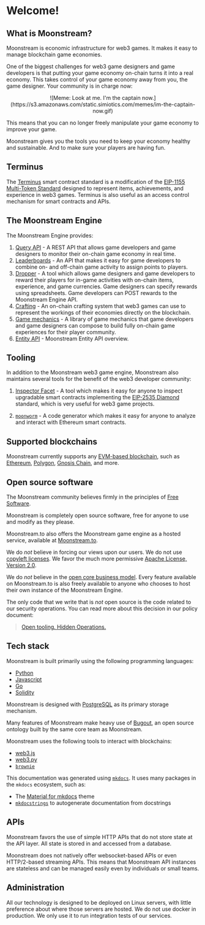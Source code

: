 # Welcome!

## What is Moonstream?

Moonstream is economic infrastructure for web3 games. It makes it easy to manage blockchain game economies.

One of the biggest challenges for web3 game designers and game developers is that putting your game economy on-chain turns it into
a real economy. This takes control of your game economy away from you, the game designer. Your community is in charge now:

<center>![Meme: Look at me. I'm the captain now.](https://s3.amazonaws.com/static.simiotics.com/memes/im-the-captain-now.gif)</center>

This means that you can no longer freely manipulate your game economy to improve your game.

Moonstream gives you the tools you need to keep your economy healthy and sustainable. And to make sure your players are having fun.

## Terminus

The [Terminus](./terminus.md) smart contract standard is a modification of the [EIP-1155 Multi-Token Standard](https://eips.ethereum.org/EIPS/eip-1155)
designed to represent items, achievements, and experience in web3 games. Terminus is also useful as an
access control mechanism for smart contracts and APIs.

## The Moonstream Engine

The Moonstream Engine provides:

1. [Query API](engine/query-api.md) - A REST API that allows game developers and game designers to monitor their on-chain game economy in real time.
1. [Leaderboards](engine/leaderboards.md) - An API that makes it easy for game developers to combine on- and off-chain game activity to assign points to players.
1. [Dropper](engine/dropper.md) - A tool which allows game designers and game developers to reward their players for in-game activities with on-chain items, experience, and game currencies. Game designers can specify rewards using spreadsheets. Game developers can POST rewards to the Moonstream Engine API.
1. [Crafting](engine/crafting.md) - An on-chain crafting system that web3 games can use to represent the workings of their economies directly on the blockchain.
1. [Game mechanics](engine/mechanics.md) - A library of game mechanics that game developers and game designers can compose to build fully on-chain game experiences for their player community.
1. [Entity API](engine/entity-api.md) - Moonstream Entity API overview.

## Tooling

In addition to the Moonstream web3 game engine, Moonstream also maintains several tools for the benefit of the web3 developer community:

1. [Inspector Facet](tooling/inspector-facet.md) - A tool which makes it easy for anyone to inspect upgradable smart contracts implementing the [EIP-2535 Diamond](https://eips.ethereum.org/EIPS/eip-2535) standard, which is very useful for web3 game projects.

1. [`moonworm`](tooling/moonworm.md) - A code generator which makes it easy for anyone to analyze and interact with Ethereum smart contracts.

## Supported blockchains

Moonstream currently supports any [EVM-based blockchain](https://ethereum.org/en/developers/docs/evm/),
such as [Ethereum](https://ethereum.org), [Polygon](https://polygon.technology/), [Gnosis Chain](https://docs.gnosischain.com/), and more.

## Open source software

The Moonstream community believes firmly in the principles of [Free Software](https://www.gnu.org/philosophy/free-sw.en.html).

Moonstream is completely open source software, free for anyone to use and modify as they please.

Moonstream.to also offers the Moonstream game engine as a hosted service, available at [Moonstream.to](https://moonstream.to).

We do _not_ believe in forcing our views upon our users. We do not use [copyleft licenses](https://en.wikipedia.org/wiki/Copyleft). We favor the
much more permissive [Apache License, Version 2.0](https://www.apache.org/licenses/LICENSE-2.0).

We do _not_ believe in the [open core business model](https://en.wikipedia.org/wiki/Open-core_model).
Every feature available on Moonstream.to is also freely available to anyone who chooses to host their own instance of the Moonstream Engine.

The only code that we write that is _not_ open source is the code related to our security operations. You can read more about this decision in our
policy document:

> [Open tooling. Hidden Operations.](https://medium.com/@moonstream/open-tooling-hidden-operations-c2033f17b33e)

## Tech stack

Moonstream is built primarily using the following programming languages:

- [Python](https://python.org)
- [Javascript](https://developer.mozilla.org/en-US/docs/Web/JavaScript)
- [Go](https://go.dev/)
- [Solidity](https://soliditylang.org)

Moonstream is designed with [PostgreSQL](https://www.postgresql.org/) as its primary storage mechanism.

Many features of Moonstream make heavy use of [Bugout](https://bugout.dev), an open source ontology built by the same
core team as Moonstream.

Moonstream uses the following tools to interact with blockchains:

- [web3.js](https://github.com/web3/web3.js)
- [web3.py](https://github.com/ethereum/web3.py)
- [`brownie`](https://github.com/eth-brownie/brownie)

This documentation was generated using [`mkdocs`](https://www.mkdocs.org/). It uses many packages in the `mkdocs` ecosystem, such as:

- The [Material for mkdocs](https://squidfunk.github.io/mkdocs-material/) theme
- [`mkdocstrings`](https://github.com/mkdocstrings/mkdocstrings) to autogenerate documentation from docstrings

## APIs

Moonstream favors the use of simple HTTP APIs that do not store state at the API layer. All state is stored in and accessed
from a database.

Moonstream does not natively offer websocket-based APIs or even HTTP/2-based streaming APIs. This means that
Moonstream API instances are stateless and can be managed easily even by individuals or small teams.

## Administration

All our technology is designed to be deployed on Linux servers, with little preference about where those servers are hosted.
We do not use docker in production. We only use it to run integration tests of our services.
